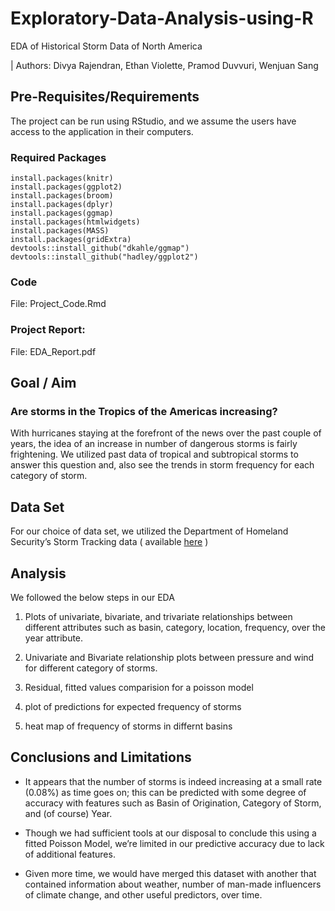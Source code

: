 # Exploratory-Data-Analysis-using-R
EDA of Historical Storm Data of North America

| Authors: Divya Rajendran, Ethan Violette, Pramod Duvvuri, Wenjuan Sang

## Pre-Requisites/Requirements
The project can be run using RStudio, and we assume the users have access to the application in their computers.
### Required Packages
```{r}
install.packages(knitr)
install.packages(ggplot2)
install.packages(broom)
install.packages(dplyr)
install.packages(ggmap)
install.packages(htmlwidgets)
install.packages(MASS)
install.packages(gridExtra)
devtools::install_github("dkahle/ggmap")
devtools::install_github("hadley/ggplot2")
```
### Code
File: Project_Code.Rmd

### Project Report:
File: EDA_Report.pdf

## Goal / Aim

### Are storms in the Tropics of the Americas increasing? 

With hurricanes staying at the forefront of the news over the past couple of years, the idea of an increase in number of  dangerous storms is fairly frightening. We utilized past data of tropical and subtropical storms to answer this question and, also see the trends in storm frequency for each category of storm. 

## Data Set

For our choice of data set, we utilized the Department of Homeland Security’s Storm Tracking data ( available [here] )

## Analysis

We followed the below steps in our EDA

1. Plots of univariate, bivariate, and trivariate relationships between different attributes such as basin, category, location, frequency, over the year attribute. 

2. Univariate and Bivariate relationship plots between pressure and wind for different category of storms.

3. Residual, fitted values comparision for a poisson model

4. plot of predictions for expected frequency of storms

5. heat map of frequency of storms in differnt basins

## Conclusions and Limitations

* It appears that the number of storms is indeed increasing at a small rate (0.08%) as time goes on; this can be predicted with some degree of accuracy with features such as Basin of Origination, Category of Storm, and (of course) Year. 

* Though we had sufficient tools at our disposal to conclude this using a fitted Poisson Model, we’re limited in our predictive accuracy due to lack of additional features. 

* Given more time, we would have merged this dataset with another that contained information about weather, number of man-made influencers of climate change, and other useful predictors, over time.


[here]: https://data.world/dhs/historical-tropical-storm
